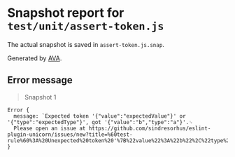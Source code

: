 # Snapshot report for `test/unit/assert-token.js`

The actual snapshot is saved in `assert-token.js.snap`.

Generated by [AVA](https://avajs.dev).

## Error message

> Snapshot 1

    Error {
      message: `Expected token '{"value":"expectedValue"}' or '{"type":"expectedType"}', got '{"value":"b","type":"a"}'.␊
      Please open an issue at https://github.com/sindresorhus/eslint-plugin-unicorn/issues/new?title=%60test-rule%60%3A%20Unexpected%20token%20'%7B%22value%22%3A%22b%22%2C%22type%22%3A%22a%22%7D'.`,
    }
